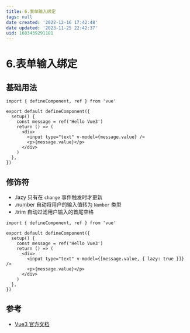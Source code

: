 ```yaml
---
title: 6.表单输入绑定
tags: null
date created: '2022-12-16 17:42:48'
date updated: '2023-11-25 22:42:37'
uid: 1683439291181
---
```


# 6.表单输入绑定

## 基础用法

```tsx
import { defineComponent, ref } from 'vue'

export default defineComponent({
  setup() {
    const message = ref('Hello Vue3')
    return () => (
      <div>
        <input type="text" v-model={message.value} />
        <p>{message.value}</p>
      </div>
    )
  },
})
```

## 修饰符

- .lazy 只有在 `change` 事件触发时才更新
- .number 自动将用户的输入值转为 `Number` 类型
- .trim 自动过滤用户输入的首尾空格

```tsx
import { defineComponent, ref } from 'vue'

export default defineComponent({
  setup() {
    const message = ref('Hello Vue3')
    return () => (
      <div>
        <input type="text" v-model={[message.value, { lazy: true }]} />
        <p>{message.value}</p>
      </div>
    )
  },
})
```

## 参考

- [Vue3 官方文档](https://v3.cn.vuejs.org/guide/forms.html)
